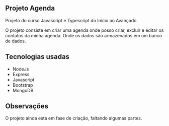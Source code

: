 ## Projeto Agenda ##

Projeto do curso Javascript e Typescript do Inicio ao Avançado 

O projeto consiste em criar uma agenda onde posso criar, excluir e editar os contatos da minha agenda.
Onde os dados são armazenados em um banco de dados.

## Tecnologias usadas ##

- NodeJs
- Express
- Javascript
- Bootstrap
- MongoDB


## Observações ##

O projeto ainda está em fase de criação, faltando algumas partes.